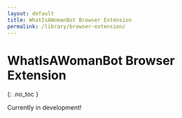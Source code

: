 ```yaml
---
layout: default
title: WhatIsAWomanBot Browser Extension
permalink: /library/browser-extension/
---
```


# WhatIsAWomanBot Browser Extension
{: .no_toc }

Currently in development!
